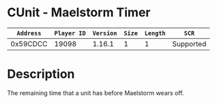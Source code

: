 # CUnit - Maelstorm Timer

| `Address` | `Player ID` | `Version` | `Size` | `Length` | `SCR` |
| ---------- | ----------- | --------- | ------ | -------- | ---- |
| 0x59CDCC | 19098 | 1.16.1 | 1 | 1 | Supported |

# Description

The remaining time that a unit has before Maelstorm wears off.<br>